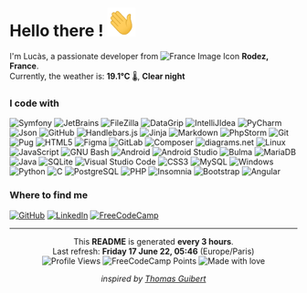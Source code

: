 

# Hello there ! <img src="./img/Hi.gif" alt="Wave hand" width="50" height="50"/>

I'm Lucàs, a passionate developer from <img src="https://camo.githubusercontent.com/810c0059ec880d3bf22c12f8ecd24d39ae1c9ee5d294cd397e6f414738d9cdd8/68747470733a2f2f63646e2d69636f6e732d706e672e666c617469636f6e2e636f6d2f3531322f3139372f3139373536302e706e67" alt="France Image Icon" width="12" height="12"/> **Rodez, France**.
<br>Currently, the weather is: **19.1°C** :thermometer:, **Clear night** 

### I code with
![Symfony](https://img.shields.io/static/v1?label=&message=Symfony&color=%23000000&logo=symfony&logoColor=white)
![JetBrains](https://img.shields.io/static/v1?label=&message=JetBrains&color=%23000000&logo=jetbrains&logoColor=white)
![FileZilla](https://img.shields.io/static/v1?label=&message=FileZilla&color=%23BF0000&logo=filezilla&logoColor=white)
![DataGrip](https://img.shields.io/static/v1?label=&message=DataGrip&color=%23000000&logo=datagrip&logoColor=white)
![IntelliJIdea](https://img.shields.io/static/v1?label=&message=IntelliJ+IDEA&color=%23000000&logo=intellijidea&logoColor=white)
![PyCharm](https://img.shields.io/static/v1?label=&message=PyCharm&color=%23000000&logo=pycharm&logoColor=white)
![Json](https://img.shields.io/static/v1?label=&message=JSON&color=%23000000&logo=json&logoColor=white)
![GitHub](https://img.shields.io/static/v1?label=&message=GitHub&color=%23181717&logo=github&logoColor=white)
![Handlebars.js](https://img.shields.io/static/v1?label=&message=Handlebars.js&color=%23000000&logo=handlebarsdotjs&logoColor=white)
![Jinja](https://img.shields.io/static/v1?label=&message=Jinja&color=%23B41717&logo=jinja&logoColor=white)
![Markdown](https://img.shields.io/static/v1?label=&message=Markdown&color=%23000000&logo=markdown&logoColor=white)
![PhpStorm](https://img.shields.io/static/v1?label=&message=PhpStorm&color=%23000000&logo=phpstorm&logoColor=white)
![Git](https://img.shields.io/static/v1?label=&message=Git&color=%23F05032&logo=git&logoColor=white)
![Pug](https://img.shields.io/static/v1?label=&message=Pug&color=%23A86454&logo=pug&logoColor=white)
![HTML5](https://img.shields.io/static/v1?label=&message=HTML5&color=%23E34F26&logo=html5&logoColor=white)
![Figma](https://img.shields.io/static/v1?label=&message=Figma&color=%23F24E1E&logo=figma&logoColor=white)
![GitLab](https://img.shields.io/static/v1?label=&message=GitLab&color=%23FC6D26&logo=gitlab&logoColor=white)
![Composer](https://img.shields.io/static/v1?label=&message=Composer&color=%23885630&logo=composer&logoColor=white)
![diagrams.net](https://img.shields.io/static/v1?label=&message=diagrams.net&color=%23F08705&logo=diagramsdotnet&logoColor=white)
![Linux](https://img.shields.io/static/v1?label=&message=Linux&color=%23FCC624&logo=linux&logoColor=white)
![JavaScript](https://img.shields.io/static/v1?label=&message=JavaScript&color=%23F7DF1E&logo=javascript&logoColor=white)
![GNU Bash](https://img.shields.io/static/v1?label=&message=GNU+Bash&color=%234EAA25&logo=gnubash&logoColor=white)
![Android](https://img.shields.io/static/v1?label=&message=Android&color=%233DDC84&logo=android&logoColor=white)
![Android Studio](https://img.shields.io/static/v1?label=&message=Android+Studio&color=%233DDC84&logo=androidstudio&logoColor=white)
![Bulma](https://img.shields.io/static/v1?label=&message=Bulma&color=%2300D1B2&logo=bulma&logoColor=white)
![MariaDB](https://img.shields.io/static/v1?label=&message=MariaDB&color=%23003545&logo=mariadb&logoColor=white)
![Java](https://img.shields.io/static/v1?label=&message=Java&color=%23007396&logo=java&logoColor=white)
![SQLite](https://img.shields.io/static/v1?label=&message=SQLite&color=%23003B57&logo=sqlite&logoColor=white)
![Visual Studio Code](https://img.shields.io/static/v1?label=&message=Visual+Studio+Code&color=%23007ACC&logo=visualstudiocode&logoColor=white)
![CSS3](https://img.shields.io/static/v1?label=&message=CSS3&color=%231572B6&logo=css3&logoColor=white)
![MySQL](https://img.shields.io/static/v1?label=&message=MySQL&color=%234479A1&logo=mysql&logoColor=white)
![Windows](https://img.shields.io/static/v1?label=&message=Windows&color=%230078D6&logo=windows&logoColor=white)
![Python](https://img.shields.io/static/v1?label=&message=Python&color=%233776AB&logo=python&logoColor=white)
![C](https://img.shields.io/static/v1?label=&message=C&color=%23A8B9CC&logo=c&logoColor=white)
![PostgreSQL](https://img.shields.io/static/v1?label=&message=PostgreSQL&color=%234169E1&logo=postgresql&logoColor=white)
![PHP](https://img.shields.io/static/v1?label=&message=PHP&color=%23777BB4&logo=php&logoColor=white)
![Insomnia](https://img.shields.io/static/v1?label=&message=Insomnia&color=%234000BF&logo=insomnia&logoColor=white)
![Bootstrap](https://img.shields.io/static/v1?label=&message=Bootstrap&color=%237952B3&logo=bootstrap&logoColor=white)
![Angular](https://img.shields.io/static/v1?label=&message=Angular&color=%23DD0031&logo=angular&logoColor=white)


### Where to find me
[![GitHub](https://img.shields.io/badge/GitHub-100000?style=for-the-badge&logo=github&logoColor=white)](https://github.com/LucasVbr)
[![LinkedIn](https://img.shields.io/badge/LinkedIn-0077B5?style=for-the-badge&logo=linkedin&logoColor=white)](https://www.linkedin.com/in/lucasvbr)
[![FreeCodeCamp](https://img.shields.io/badge/freecodecamp-27273D?style=for-the-badge&logo=freecodecamp&logoColor=white)](https://www.freecodecamp.org/LucasVbr)

---

<div align="center">

This **README** is generated **every 3 hours**.<br>
Last refresh: **Friday 17 June 22, 05:46** (Europe/Paris)<br>
![Profile Views](https://komarev.com/ghpvc/?username=lucasvbr&amp;label=Profile%20views&amp;color=0e75b6&amp;style=flat)
![FreeCodeCamp Points](https://img.shields.io/freecodecamp/points/lucasvbr?label=FreeCodeCamp%20points)
![Made with love](https://img.shields.io/badge/-made%20with%20%E2%9D%A4%EF%B8%8F-red)


*inspired by [Thomas Guibert](https://github.com/thmsgbrt)*

</div>